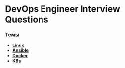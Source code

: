 # DevOps Engineer Interview Questions

### Темы

 - [**Linux**](docs/linux.md)
 - [**Ansible**](docs/ansible.md)
 - [**Docker**](docs/docker.md)
 - [**K8s**](docs/k8s.md)